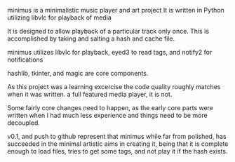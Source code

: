 minimus is a minimalistic music player and art project
It is written in Python utilizing libvlc for playback of media


It is designed to allow playback of a particular track only once.
This is accomplished by taking and salting a hash and cache file.

minimus utilizes libvlc for playback, eyed3 to read tags, and notify2
for notifications

hashlib, tkinter, and magic are core components. 

As this project was a learning excercise the code quality roughly
matches when it was written. a full featured media player, it is not.

Some fairly core changes need to happen, as the early core parts were 
written when I had much less experience and things need to be more decoupled.

v0.1, and push to github represent that minimus while far from polished, 
has succeeded in the minimal artistic aims in creating it, being that it is complete
enough to load files, tries to get some tags, and not play it if the hash exists.

